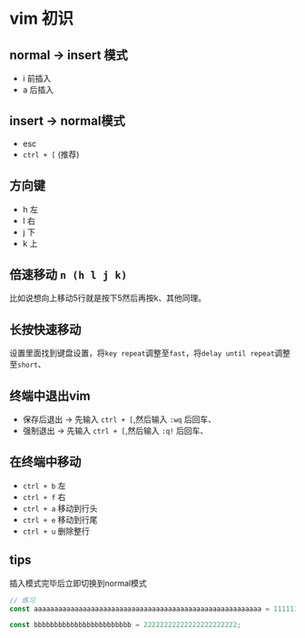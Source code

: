 # vim 初识

## normal -> insert 模式
* i 前插入
* a 后插入
  
## insert -> normal模式
* esc
* `ctrl + [` (推荐)

## 方向键
* h 左
* l 右
* j 下
* k 上

## 倍速移动 `n (h l j k)`
比如说想向上移动5行就是按下5然后再按k、其他同理。

## 长按快速移动
设置里面找到键盘设置，将`key repeat`调整至`fast`，将`delay until repeat`调整至`short`、

## 终端中退出vim
* 保存后退出 -> 先输入 `ctrl + [`,然后输入 `:wq` 后回车、
* 强制退出 -> 先输入 `ctrl + [`,然后输入 `:q!` 后回车、

## 在终端中移动
* `ctrl + b` 左
* `ctrl + f` 右
* `ctrl + a` 移动到行头
* `ctrl + e` 移动到行尾
* `ctrl + u` 删除整行
 
## tips
插入模式完毕后立即切换到normal模式

```javascript
// 练习
const aaaaaaaaaaaaaaaaaaaaaaaaaaaaaaaaaaaaaaaaaaaaaaaaaaaaaaaa = 11111111111111111111111111111111111111111111111111111;

const bbbbbbbbbbbbbbbbbbbbbbbb = 22222222222222222222222;
```
